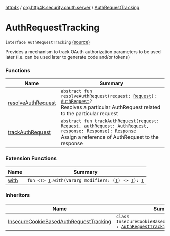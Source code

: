 [http4k](../../index.md) / [org.http4k.security.oauth.server](../index.md) / [AuthRequestTracking](./index.md)

# AuthRequestTracking

`interface AuthRequestTracking` [(source)](https://github.com/http4k/http4k/blob/master/http4k-security-oauth/src/main/kotlin/org/http4k/security/oauth/server/AuthRequestTracking.kt#L10)

Provides a mechanism to track OAuth authorization parameters to be used later
(i.e. can be used later to generate code and/or tokens)

### Functions

| Name | Summary |
|---|---|
| [resolveAuthRequest](resolve-auth-request.md) | `abstract fun resolveAuthRequest(request: `[`Request`](../../org.http4k.core/-request/index.md)`): `[`AuthRequest`](../-auth-request/index.md)`?`<br>Resolves a particular AuthRequest related to the particular request |
| [trackAuthRequest](track-auth-request.md) | `abstract fun trackAuthRequest(request: `[`Request`](../../org.http4k.core/-request/index.md)`, authRequest: `[`AuthRequest`](../-auth-request/index.md)`, response: `[`Response`](../../org.http4k.core/-response/index.md)`): `[`Response`](../../org.http4k.core/-response/index.md)<br>Assign a reference of AuthRequest to the response |

### Extension Functions

| Name | Summary |
|---|---|
| [with](../../org.http4k.core/with.md) | `fun <T> `[`T`](../../org.http4k.core/with.md#T)`.with(vararg modifiers: (`[`T`](../../org.http4k.core/with.md#T)`) -> `[`T`](../../org.http4k.core/with.md#T)`): `[`T`](../../org.http4k.core/with.md#T) |

### Inheritors

| Name | Summary |
|---|---|
| [InsecureCookieBasedAuthRequestTracking](../-insecure-cookie-based-auth-request-tracking/index.md) | `class InsecureCookieBasedAuthRequestTracking : `[`AuthRequestTracking`](./index.md) |
